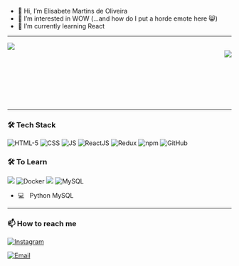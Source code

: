 - 👋 Hi, I’m Elisabete Martins de Oliveira
- 👀 I’m interested in WOW (...and how do I put a horde emote here 😸)
- 🌱 I’m currently learning React
<hr>
  <img align="left" src="https://github-readme-stats.vercel.app/api?username=Elisabete-MO&count_private=true&show_icons=true&theme=transparent" />
<br>
<img align="right" float="center" src="https://github-readme-stats.vercel.app/api/top-langs/?username=Elisabete-MO&langs_count=8&theme=transparent" />
<br>
<br>
<br>
<br>
<br>
<br>
<br>
<hr>
<h3>🛠 Tech Stack</h3>

<a src="https://www.w3schools.com/html/"><img src="https://img.icons8.com/color/48/000000/html-5.png" alt="HTML-5"/></a>  <a src="https://www.w3schools.com/css/"><img src="https://img.icons8.com/color/48/000000/css3.png" alt="CSS"/></a>  <a src="https://www.javascript.com/"><img src="https://img.icons8.com/color/48/000000/javascript.png" alt="JS"/></a>  <a src="https://reactjs.org/"><img src="https://img.icons8.com/color/48/000000/react-native.png" alt="ReactJS"/></a>  <a src="https://redux.js.org/"><img src="https://img.icons8.com/color/48/000000/redux.png" alt="Redux"/></a>  <a src="https://www.npmjs.com/"><img alt="npm" src="https://img.icons8.com/color/48/000000/npm.png" /></a>  <a src="https://github.com/"><img src="https://img.icons8.com/color/48/000000/github--v1.png" alt="GitHub"/></a>

<h3>🛠 To Learn</h3>

<a src="https://getbootstrap.com/" alt="Bootstrap"><img src="https://img.icons8.com/color/48/000000/bootstrap.png" /></a>  <a src="https://www.docker.com/"><img src="https://img.icons8.com/color/48/000000/docker.png" alt="Docker"/></a> <a src="https://python.org/" alt="Python"><img src="https://img.icons8.com/color/48/000000/python.png" /></a>  <a src="https://www.MySQL.com/"><img src="https://img.icons8.com/color/48/000000/mysql.png" alt="MySQL"/></a>

- 💻 &nbsp; Python MySQL

<hr>
<h3> 📫 How to reach me </h3>

<p>
<!---[![Linkedin Badge](https://img.shields.io/badge/-Neel-blue?style=flat-square&logo=Linkedin&logoColor=white&link=https://www.linkedin.com/in/gorasiyaneel/)](https://www.linkedin.com/in/gorasiyaneel/) --->    
<a href="https://www.instagram.com/bete.mrt/"><img alt="Instagram" src="https://img.shields.io/badge/-bete.mrt-f94877?style=flat-square&labelColor=f94877&logo=instagram&logoColor=white"></a>
    
<a href="mailto:bete.mrt@gmail.com"><img alt="Email" src="https://img.shields.io/badge/-bete.mrt@gmail.com-c14438?style=flat-square&labelColor=c14438&logo=Gmail&logoColor=white"></a>
</p>


<!---
Elisabete-MO/Elisabete-MO is a ✨ special ✨ repository because its `README.md` (this file) appears on your GitHub profile.
You can click the Preview link to take a look at your changes.
--->
